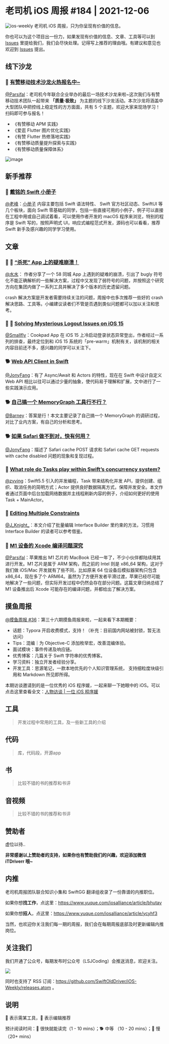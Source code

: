 # 老司机 iOS 周报 #184 | 2021-12-06

![ios-weekly](https://github.com/SwiftOldDriver/iOS-Weekly/blob/master/assets/ios-weekly.png?raw=true)
老司机 iOS 周报，只为你呈现有价值的信息。

你也可以为这个项目出一份力，如果发现有价值的信息、文章、工具等可以到 [Issues](https://github.com/SwiftOldDriver/iOS-Weekly/issues) 里提给我们，我们会尽快处理。记得写上推荐的理由哦。有建议和意见也欢迎到 [Issues](https://github.com/SwiftOldDriver/iOS-Weekly/issues) 提出。

## 线下沙龙

### 🌟 [有赞移动技术沙龙火热报名中~](https://mp.weixin.qq.com/s/EdiV-CO80ONqx9-bKgciAA)

[@Parsifal](https://github.com/ParsifalC)：老司机今年联合企业举办的最后一场技术沙龙来啦~这次我们与有赞移动技术团队一起带来 **「质量·极致」** 为主题的线下沙龙活动。本次沙龙将涵盖中大型团队中把控线上稳定性的方方面面，共有 5 个主题，欢迎大家来现场学习！扫码即可参与报名！

- 《有赞移动 APM 实践》
- 《爱逛 Flutter 图片优化实践》
- 《有赞 Flutter 热修落地实践》
- 《有赞移动质量提升探索与实践》
- 《有赞移动质量保障体系》

![image](https://user-images.githubusercontent.com/7930911/144743442-165b0f36-d75a-4d38-8150-941960647068.png)

## 新手推荐

### 🌟 [戴铭的 Swift 小册子](https://github.com/ming1016/SwiftPamphletApp)

[@老峰](https://github.com/Gesantung)：[小册子](https://github.com/ming1016/SwiftPamphletApp) 内容主要包括 Swift 语法特性、 Swift 官方社区动态、SwiftUI 等几个板块，面向 Swift 零基础的同学，包括一些直接可用的小例子，例子可以直接在工程中用或自己调试着看，可以使用作者开发的 macOS 程序来浏览，特别的程序是 Swift 写的，按照声明式 UI，响应式编程范式开发，源码也可以看看，推荐 Swift 新手及感兴趣的同学学习使用。

## 文章

### 🌟 🐢 [“杀死” App 上的疑难崩溃！](https://mp.weixin.qq.com/s/dHAiuHeF2n34DaPIGOtJaw)

[@水水](https://www.xuyanlan.com)： 作者分享了一个 58 同城 App 上遇到的疑难的崩溃，引出了 bugly 符号化不能正确解析的一些解决方案，过程中又发现了弱符号的问题，并按照这个研究方向在集团内做了一系列工具并解决了多个版本的历史遗留问题。

crash 解决方案是开发者需要持续关注的问题，周报中也多次推荐一些好的 crash 解决思路、工具等。小编建议读者们不管是否遇到类似问题都可以加以关注和思考。

### 🌟 🐎 [Solving Mysterious Logout Issues on iOS 15](https://sourcediving.com/solving-mysterious-logout-issues-on-ios-15-8b818c089466)

[@Smallfly](https://github.com/iostalks)：Cookpad App 在 iOS 15 上冷启动登录状态异常登出，作者经过一系列的排查，最终定位到和 iOS 15 系统的「pre-warm」机制有关，该机制的相关内容目前还不多，感兴趣的同学可以关注下。

### 🐕 [Web API Client in Swift](https://kean.blog/post/new-api-client)

[@JonyFang](https://github.com/JonyFang)：有了 Async/Await 和 Actors 的特性，现在在 Swift 中设计自定义 Web API 相比以往可以通过少量的抽象，使代码易于理解和扩展，文中进行了一些实践演示应用。

### 🐕 [自己搞一个 MemoryGraph 工具行不行？](https://mp.weixin.qq.com/s/pggPc5gWpV6ZX0rnVpN22Q)

[@Barney](https://github.com/BarneyZhaoooo)：答案是行！本文主要记录了自己搞一个 MemoryGraph 的调研过程，对比了业内方案，有自己的分析和思考。

### 🐕 [如果 Safari 做不到对，快有何用？](https://coderemixer.com/2020/10/21/safari-is-fast-but-so-what/)

[@JonyFang](https://github.com/JonyFang)：描述了 Safari cache POST 请求和 Safari cache GET requests with cache disabled 问题的现象和复现过程。

### 🐎 [What role do Tasks play within Swift’s concurrency system?](https://www.swiftbysundell.com/articles/the-role-tasks-play-in-swift-concurrency/)

[@zvving](https://github.com/zvving)：Swift5.5 引入的并发编程，Task 带来结构化并发 API，提供创建、组织、取消任务的简明方式；Actor 提供良好数据隔离方式，保障并发安全。本文作者通过页面中后台加载网络数据并主线程刷新内容的例子，介绍如何更好的使用 Task + MainActor。

### 🐎 [Editing Multiple Constraints](https://useyourloaf.com/blog/editing-multiple-constraints/)

[@J_Knight_](https://github.com/knightsj)：本文介绍了批量编辑 Interface Builder 里约束的方法，习惯用 Interface Builder 的读者可以参考借鉴。

### 🐎 [M1 设备的 Xcode 编译问题深究](https://juejin.cn/post/7037037120158269448)

[@Parsifal](https://github.com/ParsifalC)：苹果推出 M1 芯片的 MacBook 已经一年了，不少小伙伴都陆续用其进行开发。M1 芯片是属于 ARM 架构，而之前的 Intel 则是 x86_64 架构，这对于我们做 iOS/Mac 开发就有了些不同，比如原来 64 位设备后模拟器架构只包含 x86_64，现在多了个 ARM64。虽然为了方便开发者平滑过渡，苹果已经尽可能地解决了一些问题，但实际开发过程中仍然会存在部分问题。这篇文章归纳总结了 M1 设备推出后 Xcode 可能存在的编译问题，并都给出了解决方案。

## 摸鱼周报

[@摸鱼周报 #36](https://mp.weixin.qq.com/s/K_JHs1EoEn222huWIoJRmA)：第三十六期摸鱼周报来啦，一起来看下本期概要：

* 话题：Typora 开启收费模式，支持！（补充：目前国内网站被封锁，暂无法访问）
* Tips：混编｜为 Objective-C 添加枚举宏，改善混编体验。
* 面试模块：事件传递及响应链。
* 优秀博客：几篇关于 Swift 字符串的优秀博客。
* 学习资料：独立开发者经验分享。
* 开发工具：思源笔记，一款本地优先的个人知识管理系统， 支持细粒度块级引用和 Markdown 所见即所得。

本期访谈邀请到的是一位优秀的 iOS 程序媛，一起来聊一下她眼中的 iOS。可以点击这里查看全文：[人物访谈 | 一位 iOS 程序媛](https://mp.weixin.qq.com/s/XIaiNY2oNEtayPcGNSos_A)

## 工具

> 开发过程中常用的工具，及一些新工具的介绍

## 代码

> 库，代码段，开源app

## 书

> 比较不错的书的推荐和书评

## 音视频

> 比较不错的书的推荐和书评

## 赞助者

虚位以待..

**非常感谢以上赞助者的支持，如果你也有赞助我们的兴趣，欢迎添加微信 iTDriverr 哦~**

## 内推

老司机周报团队联合知识小集和 SwiftGG 翻译组收录了一份靠谱的内推职位。

如果你想**找工作**，点这里：https://www.yuque.com/iosalliance/article/bhutav

如果你想**招人**，点这里：https://www.yuque.com/iosalliance/article/ycyhf3

当然，也欢迎你关注我们每一期的周报，我们会在每期周报底部及时更新编辑内推岗位。

## 关注我们

我们开通了公众号，每期发布时公众号（LSJCoding）会推送消息，欢迎关注。

![](https://github.com/SwiftOldDriver/iOS-Weekly/blob/master/assets/qrcode_for_wechat.jpg?raw=true)

同时也支持了 RSS 订阅：https://github.com/SwiftOldDriver/iOS-Weekly/releases.atom 。

## 说明

🚧 表示需某工具，🌟 表示编辑推荐

预计阅读时间：🐎 很快就能读完（1 - 10 mins）；🐕 中等 （10 - 20 mins）；🐢 慢（20+ mins）
